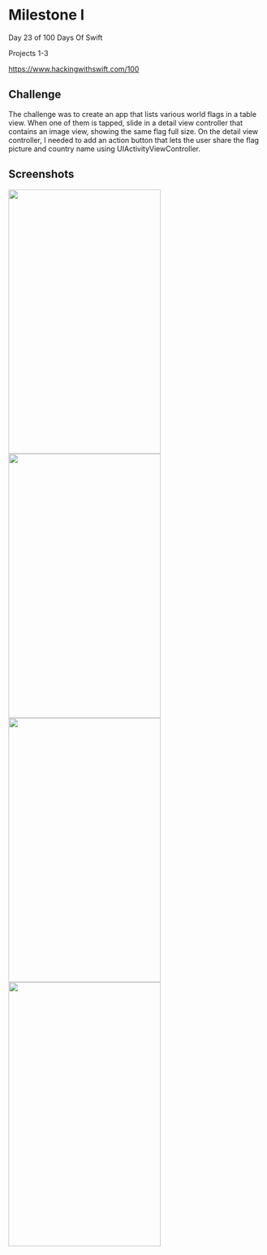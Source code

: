 # Milestone I

Day 23 of 100 Days Of Swift

Projects 1-3 

https://www.hackingwithswift.com/100

## Challenge

The challenge was to create an app that lists various world flags in a table view. When one of them is tapped, slide in a detail view controller that contains an image view, showing the same flag full size. On the detail view controller, I needed to add an action button that lets the user share the flag picture and country name using UIActivityViewController.

## Screenshots

<img src="https://github.com/vogtmano/Milestone-I/assets/92689831/11b13e00-bf73-41d1-92e9-738fdcf33313" width="300" height="520">

<img src="https://github.com/vogtmano/Milestone-I/assets/92689831/94e0e161-da51-4b35-a8f0-5ec823abfaf1" width="300" height="520">

<img src="https://github.com/vogtmano/Milestone-I/assets/92689831/44e9f16e-34cc-4a8f-b87a-67f25dfd8df4" width="300" height="520">

<img src="https://github.com/vogtmano/Milestone-I/assets/92689831/845d2b0a-f365-4894-87c9-17e54e635f90" width="300" height="520">

